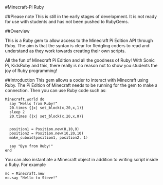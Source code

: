#Minecraft-Pi Ruby

##Please note
This is still in the early stages of development. It is not ready for use
with students and has not been pushed to RubyGems.

##Overview

This is a Ruby gem to allow access to the Minecraft Pi Edition API through Ruby.
The aim is that the syntax is clear for fledgling coders to read and
understand as they work towards creating their own scripts.

All the fun of Minecraft Pi Edition and all the goodness of Ruby! With Sonic Pi, 
KidsRuby and this, there really is no reason not to show you students the 
joy of Ruby programming!

##Introduction
This gem allows a coder to interact with Minecraft using Ruby. The Pi Edition 
of Minecraft needs to be running for the gem to make a connection. Then you can use Ruby 
code such as:
```
Minecraft.world do
  say "Hello from Ruby!"
  20.times {|x| set_block(x,20,x,1)}
  sleep 2
  20.times {|x| set_block(x,20,x,0)}
  
  
  position1 = Position.new(0,10,0)
  position2 = Position.new(10,20,10)
  make_cuboid(position1, position2, 1)
  
  say "Bye from Ruby!"  
end
```

You can also instantiate a Minecraft object in addition to writing script inside a Ruby.
For example
```
mc = Minecraft.new
mc.say "Hello to Steve!"
```
